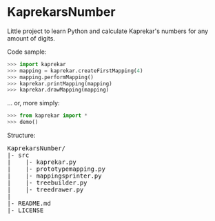 # KaprekarsNumber
Little project to learn Python and calculate Kaprekar's numbers for any amount of digits.


Code sample: 
```python
>>> import kaprekar
>>> mapping = kaprekar.createFirstMapping(4)
>>> mapping.performMapping()
>>> kaprekar.printMapping(mapping)
>>> kaprekar.drawMapping(mapping)
```

... or, more simply:

```python
>>> from kaprekar import *
>>> demo()
```

Structure:
<pre>
KaprekarsNumber/
|- src
|    |- kaprekar.py
|    |- prototypemapping.py
|    |- mappingsprinter.py
|    |- treebuilder.py
|    |- treedrawer.py
|
|- README.md
|- LICENSE
</pre>
